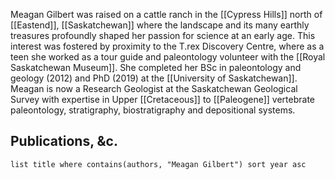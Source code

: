 Meagan Gilbert was raised on a cattle ranch in the [[Cypress Hills]] north of [[Eastend]], [[Saskatchewan]] where the landscape and its many earthly treasures profoundly shaped her passion for science at an early age. This interest was fostered by proximity to the T.rex Discovery Centre, where as a teen she worked as a tour guide and paleontology volunteer with the [[Royal Saskatchewan Museum]]. She completed her BSc in paleontology and geology (2012) and PhD (2019) at the [[University of Saskatchewan]]. Meagan is now a Research Geologist at the Saskatchewan Geological Survey with expertise in Upper [[Cretaceous]] to [[Paleogene]] vertebrate paleontology, stratigraphy, biostratigraphy and depositional systems.

## Publications, &c.
```dataview
list title where contains(authors, "Meagan Gilbert") sort year asc
```
